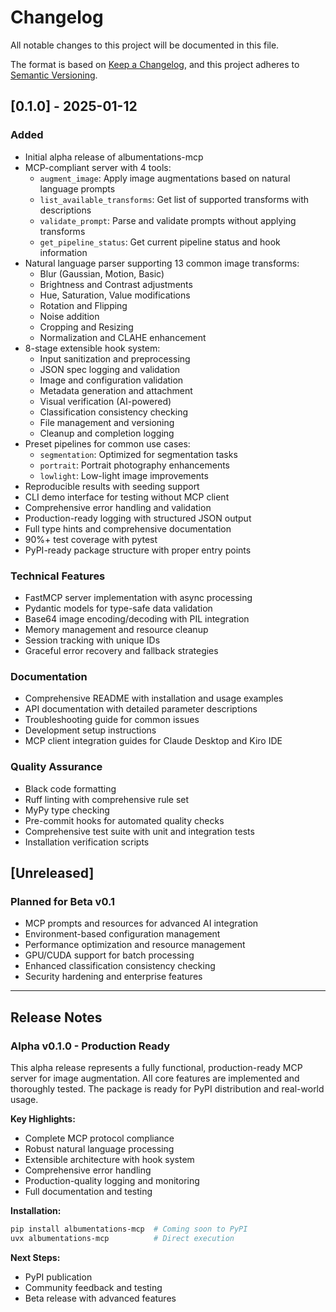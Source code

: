 # Changelog

All notable changes to this project will be documented in this file.

The format is based on [Keep a Changelog](https://keepachangelog.com/en/1.0.0/),
and this project adheres to [Semantic Versioning](https://semver.org/spec/v2.0.0.html).

## [0.1.0] - 2025-01-12

### Added

- Initial alpha release of albumentations-mcp
- MCP-compliant server with 4 tools:
  - `augment_image`: Apply image augmentations based on natural language prompts
  - `list_available_transforms`: Get list of supported transforms with descriptions
  - `validate_prompt`: Parse and validate prompts without applying transforms
  - `get_pipeline_status`: Get current pipeline status and hook information
- Natural language parser supporting 13 common image transforms:
  - Blur (Gaussian, Motion, Basic)
  - Brightness and Contrast adjustments
  - Hue, Saturation, Value modifications
  - Rotation and Flipping
  - Noise addition
  - Cropping and Resizing
  - Normalization and CLAHE enhancement
- 8-stage extensible hook system:
  - Input sanitization and preprocessing
  - JSON spec logging and validation
  - Image and configuration validation
  - Metadata generation and attachment
  - Visual verification (AI-powered)
  - Classification consistency checking
  - File management and versioning
  - Cleanup and completion logging
- Preset pipelines for common use cases:
  - `segmentation`: Optimized for segmentation tasks
  - `portrait`: Portrait photography enhancements
  - `lowlight`: Low-light image improvements
- Reproducible results with seeding support
- CLI demo interface for testing without MCP client
- Comprehensive error handling and validation
- Production-ready logging with structured JSON output
- Full type hints and comprehensive documentation
- 90%+ test coverage with pytest
- PyPI-ready package structure with proper entry points

### Technical Features

- FastMCP server implementation with async processing
- Pydantic models for type-safe data validation
- Base64 image encoding/decoding with PIL integration
- Memory management and resource cleanup
- Session tracking with unique IDs
- Graceful error recovery and fallback strategies

### Documentation

- Comprehensive README with installation and usage examples
- API documentation with detailed parameter descriptions
- Troubleshooting guide for common issues
- Development setup instructions
- MCP client integration guides for Claude Desktop and Kiro IDE

### Quality Assurance

- Black code formatting
- Ruff linting with comprehensive rule set
- MyPy type checking
- Pre-commit hooks for automated quality checks
- Comprehensive test suite with unit and integration tests
- Installation verification scripts

## [Unreleased]

### Planned for Beta v0.1

- MCP prompts and resources for advanced AI integration
- Environment-based configuration management
- Performance optimization and resource management
- GPU/CUDA support for batch processing
- Enhanced classification consistency checking
- Security hardening and enterprise features

---

## Release Notes

### Alpha v0.1.0 - Production Ready

This alpha release represents a fully functional, production-ready MCP server for image augmentation. All core features are implemented and thoroughly tested. The package is ready for PyPI distribution and real-world usage.

**Key Highlights:**

- Complete MCP protocol compliance
- Robust natural language processing
- Extensible architecture with hook system
- Comprehensive error handling
- Production-quality logging and monitoring
- Full documentation and testing

**Installation:**

```bash
pip install albumentations-mcp  # Coming soon to PyPI
uvx albumentations-mcp          # Direct execution
```

**Next Steps:**

- PyPI publication
- Community feedback and testing
- Beta release with advanced features
